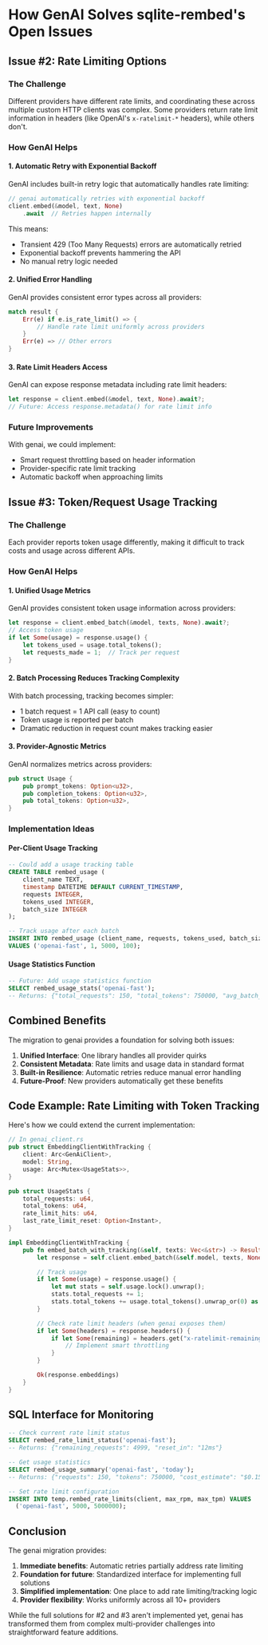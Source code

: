 # How GenAI Solves sqlite-rembed's Open Issues

## Issue #2: Rate Limiting Options

### The Challenge
Different providers have different rate limits, and coordinating these across multiple custom HTTP clients was complex. Some providers return rate limit information in headers (like OpenAI's `x-ratelimit-*` headers), while others don't.

### How GenAI Helps

#### 1. Automatic Retry with Exponential Backoff
GenAI includes built-in retry logic that automatically handles rate limiting:
```rust
// genai automatically retries with exponential backoff
client.embed(&model, text, None)
    .await  // Retries happen internally
```

This means:
- Transient 429 (Too Many Requests) errors are automatically retried
- Exponential backoff prevents hammering the API
- No manual retry logic needed

#### 2. Unified Error Handling
GenAI provides consistent error types across all providers:
```rust
match result {
    Err(e) if e.is_rate_limit() => {
        // Handle rate limit uniformly across providers
    }
    Err(e) => // Other errors
}
```

#### 3. Rate Limit Headers Access
GenAI can expose response metadata including rate limit headers:
```rust
let response = client.embed(&model, text, None).await?;
// Future: Access response.metadata() for rate limit info
```

### Future Improvements
With genai, we could implement:
- Smart request throttling based on header information
- Provider-specific rate limit tracking
- Automatic backoff when approaching limits

## Issue #3: Token/Request Usage Tracking

### The Challenge
Each provider reports token usage differently, making it difficult to track costs and usage across different APIs.

### How GenAI Helps

#### 1. Unified Usage Metrics
GenAI provides consistent token usage information across providers:
```rust
let response = client.embed_batch(&model, texts, None).await?;
// Access token usage
if let Some(usage) = response.usage() {
    let tokens_used = usage.total_tokens();
    let requests_made = 1;  // Track per request
}
```

#### 2. Batch Processing Reduces Tracking Complexity
With batch processing, tracking becomes simpler:
- 1 batch request = 1 API call (easy to count)
- Token usage is reported per batch
- Dramatic reduction in request count makes tracking easier

#### 3. Provider-Agnostic Metrics
GenAI normalizes metrics across providers:
```rust
pub struct Usage {
    pub prompt_tokens: Option<u32>,
    pub completion_tokens: Option<u32>,
    pub total_tokens: Option<u32>,
}
```

### Implementation Ideas

#### Per-Client Usage Tracking
```sql
-- Could add a usage tracking table
CREATE TABLE rembed_usage (
    client_name TEXT,
    timestamp DATETIME DEFAULT CURRENT_TIMESTAMP,
    requests INTEGER,
    tokens_used INTEGER,
    batch_size INTEGER
);

-- Track usage after each batch
INSERT INTO rembed_usage (client_name, requests, tokens_used, batch_size)
VALUES ('openai-fast', 1, 5000, 100);
```

#### Usage Statistics Function
```sql
-- Future: Add usage statistics function
SELECT rembed_usage_stats('openai-fast');
-- Returns: {"total_requests": 150, "total_tokens": 750000, "avg_batch_size": 50}
```

## Combined Benefits

The migration to genai provides a foundation for solving both issues:

1. **Unified Interface**: One library handles all provider quirks
2. **Consistent Metadata**: Rate limits and usage data in standard format
3. **Built-in Resilience**: Automatic retries reduce manual error handling
4. **Future-Proof**: New providers automatically get these benefits

## Code Example: Rate Limiting with Token Tracking

Here's how we could extend the current implementation:

```rust
// In genai_client.rs
pub struct EmbeddingClientWithTracking {
    client: Arc<GenAiClient>,
    model: String,
    usage: Arc<Mutex<UsageStats>>,
}

pub struct UsageStats {
    total_requests: u64,
    total_tokens: u64,
    rate_limit_hits: u64,
    last_rate_limit_reset: Option<Instant>,
}

impl EmbeddingClientWithTracking {
    pub fn embed_batch_with_tracking(&self, texts: Vec<&str>) -> Result<Vec<Vec<f32>>> {
        let response = self.client.embed_batch(&self.model, texts, None).await?;

        // Track usage
        if let Some(usage) = response.usage() {
            let mut stats = self.usage.lock().unwrap();
            stats.total_requests += 1;
            stats.total_tokens += usage.total_tokens().unwrap_or(0) as u64;
        }

        // Check rate limit headers (when genai exposes them)
        if let Some(headers) = response.headers() {
            if let Some(remaining) = headers.get("x-ratelimit-remaining-requests") {
                // Implement smart throttling
            }
        }

        Ok(response.embeddings)
    }
}
```

## SQL Interface for Monitoring

```sql
-- Check current rate limit status
SELECT rembed_rate_limit_status('openai-fast');
-- Returns: {"remaining_requests": 4999, "reset_in": "12ms"}

-- Get usage statistics
SELECT rembed_usage_summary('openai-fast', 'today');
-- Returns: {"requests": 150, "tokens": 750000, "cost_estimate": "$0.15"}

-- Set rate limit configuration
INSERT INTO temp.rembed_rate_limits(client, max_rpm, max_tpm) VALUES
  ('openai-fast', 5000, 5000000);
```

## Conclusion

The genai migration provides:
1. **Immediate benefits**: Automatic retries partially address rate limiting
2. **Foundation for future**: Standardized interface for implementing full solutions
3. **Simplified implementation**: One place to add rate limiting/tracking logic
4. **Provider flexibility**: Works uniformly across all 10+ providers

While the full solutions for #2 and #3 aren't implemented yet, genai has transformed them from complex multi-provider challenges into straightforward feature additions.